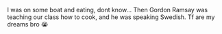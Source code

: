 I was on some boat and eating, dont know... Then Gordon Ramsay was teaching our class how to cook, and he was speaking Swedish. Tf are my dreams bro 😭